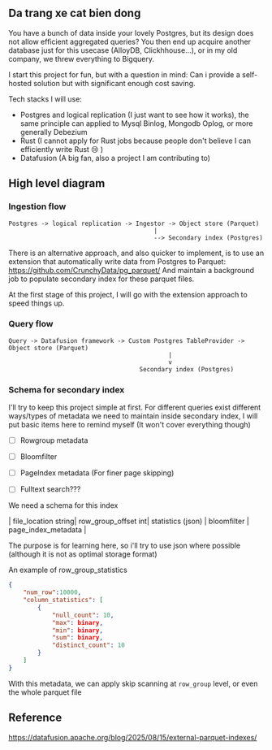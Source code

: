 ## Da trang xe cat bien dong 

You have a bunch of data inside your lovely Postgres, but its design does not allow efficient aggregated queries?
You then end up acquire another database just for this usecase (AlloyDB, Clickhhouse...), or in my old company, we threw everything to Bigquery.

I start this project for fun, but with a question in mind: Can i provide a self-hosted solution but with significant enough cost saving. 

Tech stacks I will use:
- Postgres and logical replication (I just want to see how it works), the same principle can applied to Mysql Binlog, Mongodb Oplog, or more generally Debezium
- Rust (I cannot apply for Rust jobs because people don't believe I can efficiently write Rust &#128546; )
- Datafusion (A big fan, also a project I am contributing to)

## High level diagram

### Ingestion flow

```
Postgres -> logical replication -> Ingestor -> Object store (Parquet) 
                                        |
                                        --> Secondary index (Postgres)
```

There is an alternative approach, and also quicker to implement, is to use an extension that
automatically write data from Postgres to Parquet: https://github.com/CrunchyData/pg_parquet/
And maintain a background job to populate secondary index for these parquet files.

At the first stage of this project, I will go with the extension approach to speed things up.
### Query flow
```
Query -> Datafusion framework -> Custom Postgres TableProvider -> Object store (Parquet)
                                            |
                                            v
                                    Secondary index (Postgres)
```

### Schema for secondary index

I'll try to keep this project simple at first. For different queries exist different ways/types of metadata we need to maintain inside secondary index, I will put basic items here to remind myself (It won't cover everything though)

- [ ] Rowgroup metadata 
- [ ] Bloomfilter 
- [ ] PageIndex metadata (For finer page skipping)
- [ ] Fulltext search???


We need a schema for this index

| file_location string| row_group_offset int| statistics (json) | bloomfilter | page_index_metadata |

The purpose is for learning here, so i'll try to use json where possible (although it is not as optimal storage format)


An example of row_group_statistics
```json
{
    "num_row":10000,
    "column_statistics": [
        {
            "null_count": 10,
            "max": binary,
            "min": binary,
            "sum": binary,
            "distinct_count": 10
        }
    ]
}
```

With this metadata, we can apply skip scanning at `row_group` level, or even the whole parquet file


## Reference
https://datafusion.apache.org/blog/2025/08/15/external-parquet-indexes/
